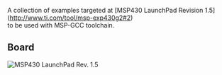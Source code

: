 A collection of examples targeted at [MSP430 LaunchPad Revision 1.5] (http://www.ti.com/tool/msp-exp430g2#2)  
to be used with MSP-GCC toolchain.

## Board
![MSP430 LaunchPad Rev. 1.5](https://github.com/h5b/msp-exp430G2/raw/master/doc/img/MSPExP430G2Rev15.jpg)

